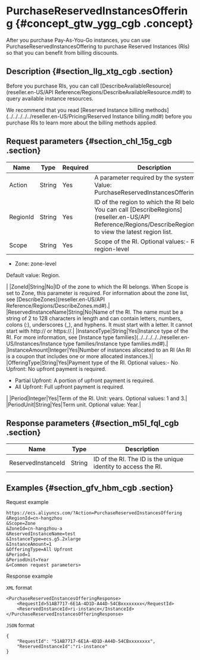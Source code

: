 # PurchaseReservedInstancesOffering {#concept_gtw_ygg_cgb .concept}

After you purchase Pay-As-You-Go instances, you can use PurchaseReservedInstancesOffering to purchase Reserved Instances \(RIs\) so that you can benefit from billing discounts.

## Description {#section_llg_xtg_cgb .section}

Before you purchase RIs, you can call [DescribeAvailableResource](reseller.en-US/API Reference/Regions/DescribeAvailableResource.md#) to query available instance resources.

We recommend that you read [Reserved Instance billing methods](../../../../../reseller.en-US/Pricing/Reserved Instance billing.md#) before you purchase RIs to learn more about the billing methods applied.

## Request parameters {#section_chl_15g_cgb .section}

|Name|Type|Required|Description|
|----|----|--------|-----------|
|Action|String|Yes|A parameter required by the system. Value: PurchaseReservedInstancesOffering.|
|RegionId|String|Yes|ID of the region to which the RI belongs. You can call [DescribeRegions](reseller.en-US/API Reference/Regions/DescribeRegions.md#) to view the latest region list.|
|Scope|String|Yes|Scope of the RI. Optional values:-   Region: region-level
-   Zone: zone-level

Default value: Region.

|
|ZoneId|String|No|ID of the zone to which the RI belongs. When Scope is set to Zone, this parameter is required. For information about the zone list, see [DescribeZones](reseller.en-US/API Reference/Regions/DescribeZones.md#).|
|ReservedInstanceName|String|No|Name of the RI. The name must be a string of 2 to 128 characters in length and can contain letters, numbers, colons \(:\), underscores \(\_\), and hyphens. It must start with a letter. It cannot start with http:// or https://.|
|InstanceType|String|Yes|Instance type of the RI. For more information, see [Instance type families](../../../../../reseller.en-US/Instances/Instance type families/Instance type families.md#).|
|InstanceAmount|Integer|Yes|Number of instances allocated to an RI \(An RI is a coupon that includes one or more allocated instances.\)|
|OfferingType|String|Yes|Payment type of the RI. Optional values:-   No Upfront: No upfront payment is required.
-   Partial Upfront: A portion of upfront payment is required.
-   All Upfront: Full upfront payment is required.

|
|Period|Integer|Yes|Term of the RI. Unit: years. Optional values: 1 and 3.|
|PeriodUnit|String|Yes|Term unit. Optional value: Year.|

## Response parameters {#section_m5l_fql_cgb .section}

|Name|Type|Description|
|----|----|-----------|
|ReservedInstanceId|String|ID of the RI. The ID is the unique identity to access the RI.|

## Examples {#section_gfv_hbm_cgb .section}

Request example

```
https://ecs.aliyuncs.com/?Action=PurchaseReservedInstancesOffering
&RegionId=cn-hangzhou
&Scope=Zone
&ZoneId=cn-hangzhou-a
&ReservedInstanceName=test
&InstanceType=ecs.g5.2xlarge
&InstanceAmount=1
&OfferingType=All Upfront
&Period=1
&PeriodUnit=Year
&<Common request parameters>
```

Response example

`XML` format

```
<PurchaseReservedInstancesOfferingResponse>
    <RequestId>51AB7717-6E1A-4D1D-A44D-54CBxxxxxxxx</RequestId>
    <ReservedInstanceId>ri-instance</InstanceId>
</PurchaseReservedInstancesOfferingResponse>
```

`JSON` format

```
{
    "RequestId": "51AB7717-6E1A-4D1D-A44D-54CBxxxxxxxx",
    "ReservedInstanceId":"ri-instance"
}
```

